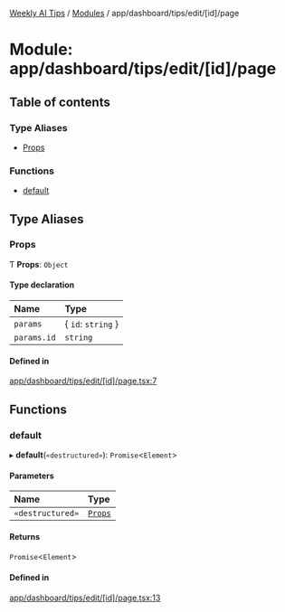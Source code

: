 [Weekly AI Tips](../README.md) / [Modules](../modules.md) / app/dashboard/tips/edit/[id]/page

# Module: app/dashboard/tips/edit/[id]/page

## Table of contents

### Type Aliases

- [Props](app_dashboard_tips_edit__id__page.md#props)

### Functions

- [default](app_dashboard_tips_edit__id__page.md#default)

## Type Aliases

### Props

Ƭ **Props**: `Object`

#### Type declaration

| Name | Type |
| :------ | :------ |
| `params` | \{ `id`: `string`  } |
| `params.id` | `string` |

#### Defined in

[app/dashboard/tips/edit/[id]/page.tsx:7](https://github.com/alexsoyes/weekly-ai-tips/blob/8e6b4ae946047053b809d45f37efccbb35947373/app/dashboard/tips/edit/[id]/page.tsx#L7)

## Functions

### default

▸ **default**(`«destructured»`): `Promise`\<`Element`\>

#### Parameters

| Name | Type |
| :------ | :------ |
| `«destructured»` | [`Props`](app_dashboard_tips_edit__id__page.md#props) |

#### Returns

`Promise`\<`Element`\>

#### Defined in

[app/dashboard/tips/edit/[id]/page.tsx:13](https://github.com/alexsoyes/weekly-ai-tips/blob/8e6b4ae946047053b809d45f37efccbb35947373/app/dashboard/tips/edit/[id]/page.tsx#L13)
